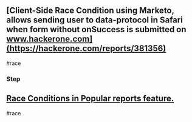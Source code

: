 ## [Client-Side Race Condition using Marketo, allows sending user to data-protocol in Safari when form without onSuccess is submitted on www.hackerone.com](https://hackerone.com/reports/381356)
#race
### Step 

## [Race Conditions in Popular reports feature.](https://hackerone.com/reports/146845)
#race 



